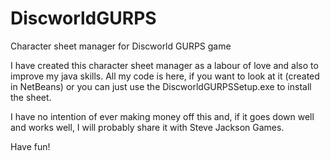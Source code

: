 # DiscworldGURPS
Character sheet manager for Discworld GURPS game

I have created this character sheet manager as a labour of love and also to improve my java skills.
All my code is here, if you want to look at it (created in NetBeans) or you can just use the DiscworldGURPSSetup.exe to install the sheet.

I have no intention of ever making money off this and, if it goes down well and works well, I will probably share it with Steve Jackson Games.

Have fun!

